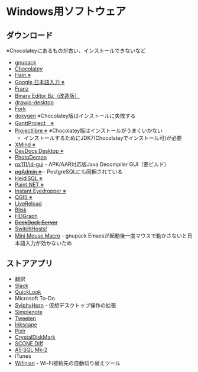 Windows用ソフトウェア
=====================

ダウンロード
------------

※Chocolateyにあるものが古い、インストールできないなど

* [gnupack](http://gnupack.osdn.jp/docs/UsersGuide.html)
* [Chocolatey](https://chocolatey.org/)
* [Hain ※](https://github.com/appetizermonster/hain)
* [Google 日本語入力 ※](https://www.google.co.jp/ime/)
* [Franz](https://meetfranz.com/)
* [Binary Editor Bz（改造版）](https://github.com/devil-tamachan/binaryeditorbz)
* [drawio-desktop](https://github.com/jgraph/drawio-desktop)
* [Fork](https://git-fork.com/windows)
* [doxygen](http://www.stack.nl/~dimitri/doxygen/index.html) ※Chocolatey版はインストールに失敗する
* [GanttProject　※](http://www.ganttproject.biz/)
* [Projectlibre ※](http://www.projectlibre.org/) ※Chocolatey版はインストールがうまくいかない
    * インストールするためにJDK7(Chocolateyでインストール可)が必要
* [XMind ※](https://jp.xmind.net/)
* [DevDocs Desktop ※](https://devdocs.egoist.moe/)
* [PhotoDemon](https://photodemon.org/)
* [nx111/jd-gui](https://github.com/nx111/jd-gui) - APK/AAR対応版Java Decompiler GUI（要ビルド）
* <s> [pgAdmin ※](https://www.pgadmin.org/) </s> - PostgreSQLにも同梱されている
* [HeidiSQL ※](https://www.heidisql.com/)
* [Paint.NET ※](http://www.getpaint.net/index.html)
* [Instant Eyedropper ※](http://instant-eyedropper.com/)
* [QGIS ※](http://qgis.org/)
* [LiveReload](http://livereload.com/)
* [Blisk](https://blisk.io/)
* [HDGraph](http://www.hdgraph.com/)
* <s> [DeskDock Server](http://fdmobileinventions.blogspot.jp/p/deskdock-server.html) </s>
* [SwitchHosts\!](https://oldj.github.io/SwitchHosts/)
* [Mini Mouse Macro](https://www.turnssoft.com/mini-mouse-macro.html) - gnupack Emacsが起動後一度マウスで動かさないと日本語入力が効かないため


ストアアプリ
------------

* 翻訳
* [Slack](https://slack.com/)
* [QuickLook](http://pooi.moe/QuickLook/)
* Microsoft To-Do
* [SylphyHorn](https://github.com/Grabacr07/SylphyHorn) - 仮想デスクトップ操作の拡張
* [Simplenote](https://simplenote.com/)
* [Tweeten](http://tweetenapp.com/)
* [Inkscape](https://inkscape.org/)
* [Pixlr](https://pixlr.com/)
* [CrystalDiskMark](http://crystalmark.info/software/CrystalDiskMark/)
* [SCONE Diff](https://sconeapp.com/diff/index.html)
* [A5:SQL Mk-2](http://a5m2.mmatsubara.com/)
* iTunes
* [Wifinian](https://github.com/emoacht/Wifinian) - Wi-Fi接続先の自動切り替えツール
